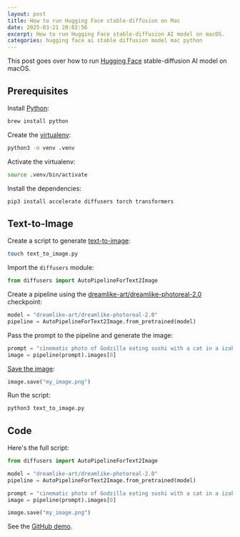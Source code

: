 ```yaml
---
layout: post
title: How to run Hugging Face stable-diffusion on Mac
date: 2025-03-21 20:02:56
excerpt: How to run Hugging Face stable-diffusion AI model on macOS.
categories: hugging face ai stable diffusion model mac python
---
```


This post goes over how to run [Hugging Face](https://huggingface.co/) stable-diffusion AI model on macOS.

## Prerequisites

Install [Python](https://www.python.org/):

```sh
brew install python
```

Create the [virtualenv](https://docs.python.org/library/venv.html):

```sh
python3 -m venv .venv
```

Activate the virtualenv:

```sh
source .venv/bin/activate
```

Install the dependencies:

```sh
pip3 install accelerate diffusers torch transformers
```

## Text-to-Image

Create a script to generate [text-to-image](https://huggingface.co/docs/diffusers/main/tutorials/autopipeline?autopipeline=text-to-image):

```sh
touch text_to_image.py
```

Import the `diffusers` module:

```py
from diffusers import AutoPipelineForText2Image
```

Create a pipeline using the [dreamlike-art/dreamlike-photoreal-2.0](https://hf.co/dreamlike-art/dreamlike-photoreal-2.0) checkpoint:

```py
model = "dreamlike-art/dreamlike-photoreal-2.0"
pipeline = AutoPipelineForText2Image.from_pretrained(model)
```

Pass the prompt to the pipeline and generate the image:

```py
prompt = "cinematic photo of Godzilla eating sushi with a cat in a izakaya, 35mm photograph, film, professional, 4k, highly detailed"
image = pipeline(prompt).images[0]
```

[Save the image](https://pillow.readthedocs.io/en/stable/reference/Image.html#PIL.Image.Image.save):

```py
image.save("my_image.png")
```

Run the script:

```sh
python3 text_to_image.py
```

## Code

Here's the full script:

```py
from diffusers import AutoPipelineForText2Image

model = "dreamlike-art/dreamlike-photoreal-2.0"
pipeline = AutoPipelineForText2Image.from_pretrained(model)

prompt = "cinematic photo of Godzilla eating sushi with a cat in a izakaya, 35mm photograph, film, professional, 4k, highly detailed"
image = pipeline(prompt).images[0]

image.save("my_image.png")
```

See the [GitHub demo](https://github.com/ai-action/hugging-face-diffusers-demo).
